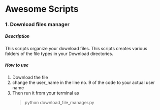 # Awesome Scripts

### 1. Download files manager

##### Description
This scripts organize your download files. This scripts creates various folders of the file types in your Download directories.  
##### How to use  
1. Download the file
2. change the user_name in the line no. 9 of the code to your actual user name  
3. Then run it from your terminal as
    >python download_file_manager.py
